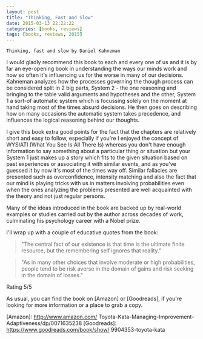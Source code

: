 ```yaml
---
layout: post
title: "Thinking, Fast and Slow"
date: 2015-03-13 22:22:22
categories: [books, reviews]
tags: [books, reviews, 2015]
---
```

`Thinking, fast and slow by Daniel Kahneman`

I would gladly recommend this book to each and every one of us and it is by far an eye-opening book in understanding the ways our minds work and how so often it's influencing us for the worse in many of our decisions. Kahneman analyzes how the processes governing the though process can be considered split in 2 big parts, System 2 - the one reasoning and bringing to the table valid arguments and hypotheses and the other, System 1 a sort-of automatic system which is focussing solely on the moment at hand taking most of the times absurd decisions. He then goes on describing how on many occasions the automatic system takes precedence, and influences the logical reasoning behind our thoughts.

I give this book extra good points for the fact that the chapters are relatively short and easy to follow, especially if you're
I enjoyed the concept of WYSIATI (What You See Is All There Is) whereas you don't have enough information to say something about a particular thing or situation but your System 1 just makes up a story which fits to the given situation based on past experiences or associating it with similar events, and as you've guessed it by now it's most of the times way off. Similar fallacies are presented such as overconfidence, intensity matching and also the fact that our mind is playing tricks with us in matters involving probabilities even when the ones analyzing the problems presented are well acquainted with the theory and not just regular persons.

Many of the ideas introduced in the book are backed up by real-world examples or studies carried out by the author across decades of work, culminating his psychology career with a Nobel prize.

I'll wrap up with a couple of educative quotes from the book:

> "The central fact of our existence is that time is the ultimate finite resource, but the remembering self ignores that reality."

> "As in many other choices that involve moderate or high probabilities, people tend to be risk averse in the domain of gains and risk seeking in the domain of losses."

Rating 5/5

As usual, you can find the book on [Amazon] or [Goodreads], if you're looking for more information or a place to grab a copy.

[Amazon]: http://www.amazon.com/  Toyota-Kata-Managing-Improvement-Adaptiveness/dp/0071635238
[Goodreads]: https://www.goodreads.com/book/show/  9904353-toyota-kata
